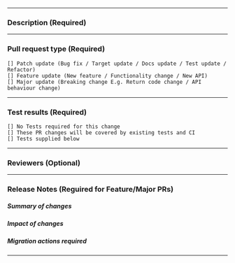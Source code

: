 <!--
For more information on the requirements for pull requests, please see [the contributing guidelines](https://os.mbed.com/docs/mbed-os/latest/contributing/workflow.html#pull-request-types).
-->

----------------------------------------------------------------------------------------------------------------
### Description (Required)

<!--
    Required
    Add here detailed changes summary, testing results, dependencies
    Good example: https://os.mbed.com/docs/mbed-os/latest/contributing/workflow.html (Pull request template)
-->


----------------------------------------------------------------------------------------------------------------
### Pull request type (Required)

<!--
    Required
    Please add only one X to one of the following types. Do not fill multiple types (split the pull request otherwise).
    Please note this is not a GitHub task list, indenting the boxes or changing the format to add a '.' or '*' in front
    of them would change the meaning incorrectly. The only changes to be made are to add a description text under the
    description heading and to add a 'x' to the correct box.
-->
    [] Patch update (Bug fix / Target update / Docs update / Test update / Refactor)
    [] Feature update (New feature / Functionality change / New API)
    [] Major update (Breaking change E.g. Return code change / API behaviour change)

----------------------------------------------------------------------------------------------------------------
### Test results (Required)

<!--
    Required
    Please add a 'x' to just one of the following sections
-->
    [] No Tests required for this change
    [] These PR changes will be covered by existing tests and CI
    [] Tests supplied below
    
    
----------------------------------------------------------------------------------------------------------------
### Reviewers (Optional)

<!--
    Optional
    Request additional reviewers with @username
-->

----------------------------------------------------------------------------------------------------------------
### Release Notes (Reguired for Feature/Major PRs)

<!--
    This section is compulsory for all Feature and Major PR types.
    This section is automatically added to release notes. Please fill in each sub-section with sufficient detail for a user.
    For more information, please see [the contributing guidelines](https://os.mbed.com/docs/mbed-os/latest/contributing/workflow.html#pull-request-types). 
-->

##### Summary of changes

##### Impact of changes

##### Migration actions required

----------------------------------------------------------------------------------------------------------------

